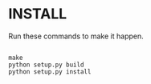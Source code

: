 INSTALL
=======
Run these commands to make it happen.
```

make
python setup.py build
python setup.py install

```
